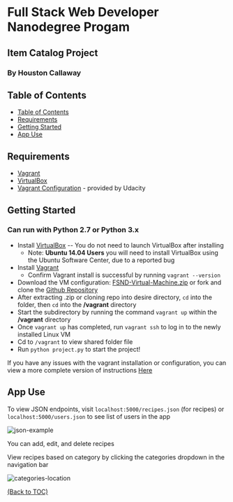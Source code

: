 # Full Stack Web Developer Nanodegree Progam
## Item Catalog Project
### By Houston Callaway

## Table of Contents

- [Table of Contents](#table-of-contents)
- [Requirements](#requirements)
- [Getting Started](#getting-started)
- [App Use]("#app-use)

## Requirements
* [Vagrant](https://www.vagrantup.com/downloads.html)
* [VirtualBox](https://www.virtualbox.org/wiki/Download_Old_Builds_5_1)
* [Vagrant Configuration](https://github.com/udacity/fullstack-nanodegree-vm) - provided by Udacity

## Getting Started
### Can run with Python 2.7 or Python 3.x
* Install [VirtualBox](https://www.virtualbox.org/wiki/Download_Old_Builds_5_1) -- You do not need to launch VirtualBox after installing
    * Note: **Ubuntu 14.04 Users** you will need to install VirtualBox using the Ubuntu Software Center, due to a reported bug
* Install [Vagrant](https://www.vagrantup.com/downloads.html)
    * Confirm Vagrant install is successful by running `vagrant --version`
* Download the VM configuration: [FSND-Virtual-Machine.zip](https://s3.amazonaws.com/video.udacity-data.com/topher/2018/April/5acfbfa3_fsnd-virtual-machine/fsnd-virtual-machine.zip) or fork and clone the [Github Repository](https://github.com/udacity/fullstack-nanodegree-vm)
* After extracting .zip or cloning repo into desire directory, `cd` into the folder, then `cd` into the **/vagrant** directory
* Start the subdirectory by running the command `vagrant up` within the **/vagrant** directory
* Once `vagrant up` has completed, run `vagrant ssh` to log in to the newly installed Linux VM
* Cd to `/vagrant` to view shared folder file
* Run `python project.py` to start the project!

If you have any issues with the vagrant installation or configuration, you can view a more complete version of instructions [Here](https://github.com/udacity/fullstack-nanodegree-vm)

## App Use

To view JSON endpoints, visit `localhost:5000/recipes.json` (for recipes) or `localhost:5000/users.json` to see list of users in the app

![json-example](https://imgur.com/73i7W2t.jpg)

You can add, edit, and delete recipes 

View recipes based on category by clicking the categories dropdown in the navigation bar

![categories-location](https://imgur.com/R26JwPm.jpg)

[(Back to TOC)](#table-of-contents)
